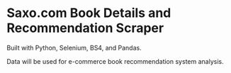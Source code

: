 # Saxo.com Book Details and Recommendation Scraper

Built with Python, Selenium, BS4, and Pandas.

Data will be used for e-commerce book recommendation system analysis.
